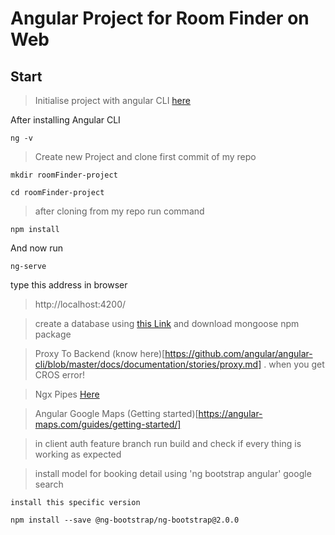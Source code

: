 # Angular Project for Room Finder on Web

## Start

> Initialise project with angular CLI [here](https://angular.io/guide/quickstart)

After installing Angular CLI

```
ng -v
```

> Create new Project and clone first commit of my repo

```
mkdir roomFinder-project
```

```
cd roomFinder-project
```

> after cloning from my repo run command

```
npm install
```
And now run

```
ng-serve
```

type this address in browser

> http://localhost:4200/

> create a database using [this Link](https://mlab.com/) and download mongoose npm package

> Proxy To Backend (know here)[https://github.com/angular/angular-cli/blob/master/docs/documentation/stories/proxy.md] . when you get CROS error!

> Ngx Pipes [Here](https://github.com/danrevah/ngx-pipes)

> Angular Google Maps (Getting started)[https://angular-maps.com/guides/getting-started/]

> in client auth feature branch run build and check if every thing is working as expected

> install model for booking detail using 'ng bootstrap angular' google search 

``install this specific version``

```
npm install --save @ng-bootstrap/ng-bootstrap@2.0.0
```